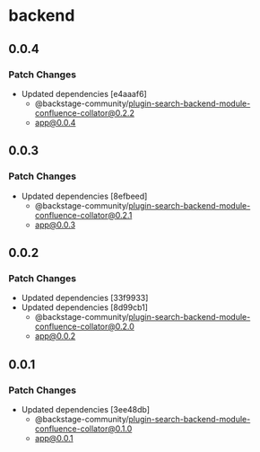 # backend

## 0.0.4

### Patch Changes

- Updated dependencies [e4aaaf6]
  - @backstage-community/plugin-search-backend-module-confluence-collator@0.2.2
  - app@0.0.4

## 0.0.3

### Patch Changes

- Updated dependencies [8efbeed]
  - @backstage-community/plugin-search-backend-module-confluence-collator@0.2.1
  - app@0.0.3

## 0.0.2

### Patch Changes

- Updated dependencies [33f9933]
- Updated dependencies [8d99cb1]
  - @backstage-community/plugin-search-backend-module-confluence-collator@0.2.0
  - app@0.0.2

## 0.0.1

### Patch Changes

- Updated dependencies [3ee48db]
  - @backstage-community/plugin-search-backend-module-confluence-collator@0.1.0
  - app@0.0.1
